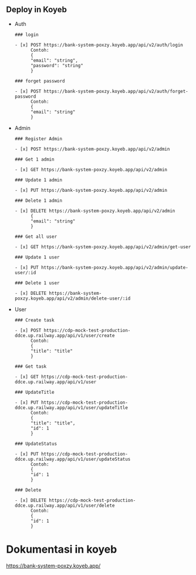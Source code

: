 ## Deploy in Koyeb

- Auth

      ### login

      - [x] POST https://bank-system-poxzy.koyeb.app/api/v2/auth/login
            Contoh:
            {
            "email": "string",
            "password": "string"
            }

      ### forget password

      - [x] POST https://bank-system-poxzy.koyeb.app/api/v2/auth/forget-password
            Contoh:
            {
            "email": "string"
            }

- Admin

      ### Register Admin

      - [x] POST https://bank-system-poxzy.koyeb.app/api/v2/admin

      ### Get 1 admin

      - [x] GET https://bank-system-poxzy.koyeb.app/api/v2/admin

      ### Update 1 admin

      - [x] PUT https://bank-system-poxzy.koyeb.app/api/v2/admin

      ### Delete 1 admin

      - [x] DELETE https://bank-system-poxzy.koyeb.app/api/v2/admin
            {
            "email": "string"
            }

      ### Get all user

      - [x] GET https://bank-system-poxzy.koyeb.app/api/v2/admin/get-user

      ### Update 1 user

      - [x] PUT https://bank-system-poxzy.koyeb.app/api/v2/admin/update-user/:id

      ### Delete 1 user

      - [x] DELETE https://bank-system-poxzy.koyeb.app/api/v2/admin/delete-user/:id

- User

      ### Create task

      - [x] POST https://cdp-mock-test-production-ddce.up.railway.app/api/v1/user/create
            Contoh:
            {
            "title": "title"
            }

      ### Get task

      - [x] GET https://cdp-mock-test-production-ddce.up.railway.app/api/v1/user

      ### UpdateTitle

      - [x] PUT https://cdp-mock-test-production-ddce.up.railway.app/api/v1/user/updateTitle
            Contoh:
            {
            "title": "title",
            "id": 1
            }

      ### UpdateStatus

      - [x] PUT https://cdp-mock-test-production-ddce.up.railway.app/api/v1/user/updateStatus
            Contoh:
            {
            "id": 1
            }

      ### Delete

      - [x] DELETE https://cdp-mock-test-production-ddce.up.railway.app/api/v1/user/delete
            Contoh:
            {
            "id": 1
            }

# Dokumentasi in koyeb

https://bank-system-poxzy.koyeb.app/
